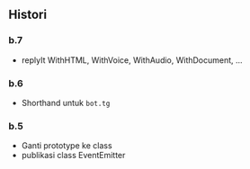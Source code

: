 ## Histori

### b.7

- replyIt WithHTML, WithVoice, WithAudio, WithDocument, ...

### b.6

- Shorthand untuk `bot.tg`

### b.5
- Ganti prototype ke class
- publikasi class EventEmitter